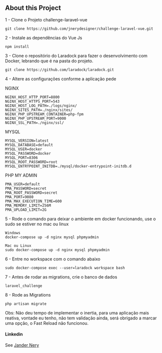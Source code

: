 ## About this Project

1 - Clone o Projeto challenge-laravel-vue

```
git clone https://github.com/jnerydesigner/challenge-laravel-vue.git
```

2 - Instale as dependências do Vue Js

```
npm install
```

3 - Clone o repositório do Laradock para fazer o desenvolvimento com Docker, lebrando que é na pasta do projeto.

```
git clone https://github.com/laradock/laradock.git
```

4 - Altere as configurações conforme a aplicação pede

NGINX

```
NGINX_HOST_HTTP_PORT=8800
NGINX_HOST_HTTPS_PORT=543
NGINX_HOST_LOG_PATH=./logs/nginx/
NGINX_SITES_PATH=./nginx/sites/
NGINX_PHP_UPSTREAM_CONTAINER=php-fpm
NGINX_PHP_UPSTREAM_PORT=9000
NGINX_SSL_PATH=./nginx/ssl/
```

MYSQL

```
MYSQL_VERSION=latest
MYSQL_DATABASE=default
MYSQL_USER=docker
MYSQL_PASSWORD=docker
MYSQL_PORT=8306
MYSQL_ROOT_PASSWORD=root
MYSQL_ENTRYPOINT_INITDB=./mysql/docker-entrypoint-initdb.d
```

PHP MY ADMIN

```
PMA_USER=default
PMA_PASSWORD=secret
PMA_ROOT_PASSWORD=secret
PMA_PORT=9080
PMA_MAX_EXECUTION_TIME=600
PMA_MEMORY_LIMIT=256M
PMA_UPLOAD_LIMIT=2G
```

5 - Rode o comando para deixar o ambiente em docker funcionando, use o sudo se estiver no mac ou linux

```
Windows
docker-compose up -d nginx mysql phpmyadmin

Mac ou Linux
sudo docker-compose up -d nginx mysql phpmyadmin
```

6 - Entre no workspace com o comando abaixo

```
sudo docker-compose exec --user=laradock workspace bash
```

7 - Antes de rodar as migrations, crie o banco de dados

```
laravel_challenge
```

8 - Rode as Migrations

```
php artisan migrate
```

Obs: Não deu tempo de implementar o inertia, para uma aplicação mais reativa, vontade eu tenho, não tem validação ainda, será obrigado a marcar uma opção, o Fast Reload não funcionou.

#### Linkedin

See [Jander Nery](https://www.linkedin.com/in/jander-nery)
